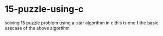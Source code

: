 # 15-puzzle-using-c
solving 15 puzzle problem using a-star algorithm in c
this is one f the basic usecase of the above algortihm
